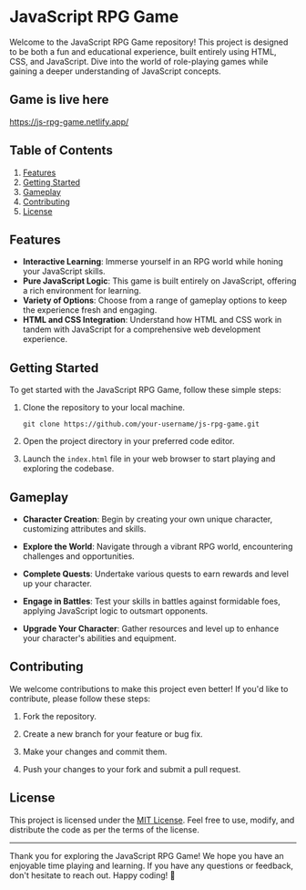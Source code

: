# JavaScript RPG Game

Welcome to the JavaScript RPG Game repository! This project is designed to be both a fun and educational experience, built entirely using HTML, CSS, and JavaScript. Dive into the world of role-playing games while gaining a deeper understanding of JavaScript concepts.

## Game is live here

https://js-rpg-game.netlify.app/


## Table of Contents

1. [Features](#features)
2. [Getting Started](#getting-started)
3. [Gameplay](#gameplay)
4. [Contributing](#contributing)
5. [License](#license)

## Features

- **Interactive Learning**: Immerse yourself in an RPG world while honing your JavaScript skills.
- **Pure JavaScript Logic**: This game is built entirely on JavaScript, offering a rich environment for learning.
- **Variety of Options**: Choose from a range of gameplay options to keep the experience fresh and engaging.
- **HTML and CSS Integration**: Understand how HTML and CSS work in tandem with JavaScript for a comprehensive web development experience.

## Getting Started

To get started with the JavaScript RPG Game, follow these simple steps:

1. Clone the repository to your local machine.
   ```
   git clone https://github.com/your-username/js-rpg-game.git
   ```
2. Open the project directory in your preferred code editor.

3. Launch the `index.html` file in your web browser to start playing and exploring the codebase.

## Gameplay

- **Character Creation**: Begin by creating your own unique character, customizing attributes and skills.

- **Explore the World**: Navigate through a vibrant RPG world, encountering challenges and opportunities.

- **Complete Quests**: Undertake various quests to earn rewards and level up your character.

- **Engage in Battles**: Test your skills in battles against formidable foes, applying JavaScript logic to outsmart opponents.

- **Upgrade Your Character**: Gather resources and level up to enhance your character's abilities and equipment.

## Contributing

We welcome contributions to make this project even better! If you'd like to contribute, please follow these steps:

1. Fork the repository.

2. Create a new branch for your feature or bug fix.

3. Make your changes and commit them.

4. Push your changes to your fork and submit a pull request.

## License

This project is licensed under the [MIT License](LICENSE). Feel free to use, modify, and distribute the code as per the terms of the license.

---

Thank you for exploring the JavaScript RPG Game! We hope you have an enjoyable time playing and learning. If you have any questions or feedback, don't hesitate to reach out. Happy coding! 🚀